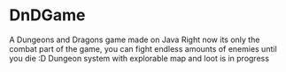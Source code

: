 # DnDGame
A Dungeons and Dragons game made on Java
Right now its only the combat part of the game, you can fight endless amounts of enemies until you die :D
Dungeon system with explorable map and loot is in progress
